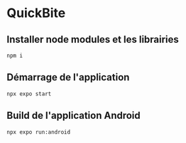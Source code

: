 # QuickBite

## Installer node modules et les librairies
```
npm i
```
## Démarrage de l'application
```
npx expo start
```
## Build de l'application Android
```
npx expo run:android
```
